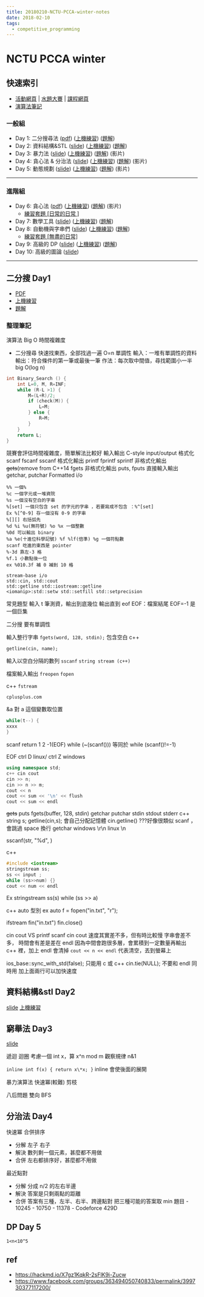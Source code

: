 ```yaml
---
title: 20180210-NCTU-PCCA-winter-notes
date: 2018-02-10
tags:
  - competitive_programming
---
```

# NCTU PCCA winter

## 快速索引

- [活動網頁] | [水題大賽] | [課程網頁]
- [演算法筆記]

[課程網頁]: https://sites.google.com/g2.nctu.edu.tw/pcca-winter-2018/%E8%AA%B2%E7%A8%8B%E8%B3%87%E8%A8%8A?authuser=0
[水題大賽]: https://vjudge.net/contest/204504
[活動網頁]: https://sites.google.com/g2.nctu.edu.tw/pcca-winter-2018/%E9%A6%96%E9%A0%81?authuser=0
[演算法筆記]: http://www.csie.ntnu.edu.tw/~u91029/index.html

### 一般組

- Day 1: 二分搜尋法 ([pdf](https://drive.google.com/file/d/12n-7wQRKTvFtCwddk9UVrgCieCYyOlwr/view?usp=sharing)) ([上機練習](https://www.google.com/url?q=https%3A%2F%2Fvjudge.net%2Fcontest%2F210524&sa=D&sntz=1&usg=AFQjCNEEMkvxGitZbfdAk_9QXjFiwSxxgQ)) ([題解](https://www.google.com/url?q=https%3A%2F%2Fhackmd.io%2Fs%2FrknuUZkLz%23&sa=D&sntz=1&usg=AFQjCNEPTGwIPntZ-uN-fEYm6OZaRlju7g))
- Day 2: 資料結構&STL ([slide](http://www.google.com/url?q=http%3A%2F%2Fslides.com%2Fderor1869107%2Fdeck-4%23%2F&sa=D&sntz=1&usg=AFQjCNGzB4v6IF6vGn8dfUV5fhlG0WhysQ)) ([上機練習](https://www.google.com/url?q=https%3A%2F%2Fvjudge.net%2Fcontest%2F210601&sa=D&sntz=1&usg=AFQjCNE8u4HXr9kMqD8wYfZ9vhgu7IRm0g)) ([題解](https://www.google.com/url?q=https%3A%2F%2Fhackmd.io%2FCzCmFYGYDYBNQLQHYmgJwOAQ2lhAONWABk0mHFmGIEZIaksg&sa=D&sntz=1&usg=AFQjCNEbSnUPMmxj6iZzdXqKSG-nsCDhbw))
- Day 3: 暴力法 ([slide](https://www.google.com/url?q=https%3A%2F%2Fhackmd.io%2Fp%2FryGTJ8nrM%23%2F&sa=D&sntz=1&usg=AFQjCNGH7PXHP8TjC0eFRMMxV0q7F9gF7Q)) ([上機練習](https://www.google.com/url?q=https%3A%2F%2Fvjudge.net%2Fcontest%2F210927&sa=D&sntz=1&usg=AFQjCNFPcimaKWfU3EYDOweIv05m6mT8ug)) ([題解](https://www.google.com/url?q=https%3A%2F%2Fhackmd.io%2FMwBgHARpCmCMC0AWAxgM0UgrAJgIbwkRGHgBNoxZZdYB2ZaUxIA%3D%3Fview&sa=D&sntz=1&usg=AFQjCNGG1qArKi1-im7recUWCkrO-8GkRg)) (影片)
- Day 4: 貪心法 & 分治法 ([slide](https://docs.google.com/presentation/d/1D-HH4ijGoFix-BREc8xcR-1nFesMEgMyFdIVdnFf6tY/edit?usp=sharing)) ([上機練習](https://www.google.com/url?q=https%3A%2F%2Fvjudge.net%2Fcontest%2F211059&sa=D&sntz=1&usg=AFQjCNHnpObaP6iVBFoa-tvg6wVdDfu1Cw)) ([題解](https://www.google.com/url?q=https%3A%2F%2Fhackmd.io%2Fs%2FSy3m-9jBz&sa=D&sntz=1&usg=AFQjCNGoGvLhYkgp7OcYsQu5deBN3F8C5A)) (影片)
- Day 5: 動態規劃 ([slide](https://docs.google.com/presentation/d/1lD8JDTCXKS-lh0gPTqcYJ-xHZJo6R982DfkXBO8cicc/edit)) ([上機練習](https://www.google.com/url?q=https%3A%2F%2Fvjudge.net%2Fcontest%2F211396&sa=D&sntz=1&usg=AFQjCNGnC--Bm8_sAHmOJ1V3jFdIEWb2Ow)) ([題解](https://www.google.com/url?q=https%3A%2F%2Fhackmd.io%2FOwJgnAzAhgjArAEwLQA4pQAxICwDM4xIBGEKApktGHFESnGMDAkA%23&sa=D&sntz=1&usg=AFQjCNGcX0UWBdB-NBGeyX40kiDFg8yJeQ)) (影片)

---

### 進階組

- Day 6: 貪心法 ([pdf](https://drive.google.com/file/d/1YjhMW4tI5aq3e0hK4z4Vk4Z4e2yEOWzi/view?usp=sharing)) ([上機練習](https://www.google.com/url?q=https%3A%2F%2Fvjudge.net%2Fcontest%2F211436&sa=D&sntz=1&usg=AFQjCNG8Lp9bp9OEswVnvQTdFp3Jd3RKew)) ([題解](https://www.google.com/url?q=https%3A%2F%2Fhackmd.io%2Fs%2FBJSg9cHUM&sa=D&sntz=1&usg=AFQjCNFr4XW2UTb-djQVf9_EIZNTSRpaSg)) (影片)
  - [練習套題 \[日常的日常 \]](https://www.google.com/url?q=https%3A%2F%2Fl.facebook.com%2Fl.php%3Fu%3Dhttp%253A%252F%252Fcodeforces.com%252FgymRegistration%252F101666%252Fvirtual%252Ftrue%26h%3DATNwQtim_J1fr0ODvwu_5fMdeuqw-UeL5iL0_kwjcJDyNVsPur1Nh1BE6wNEQvXdY2dapazEoTENQ3-x6YGnmWuhkC6KElJlkcZb68h5rLuvlasNb6Nl2oqwK5NKA32Tl4UxZj3fYpLFWrB6vNdw1SAdZigQVglmLojGDVhFde0_Wt8_osf0WnMhT4f90udA9xD31YXQr7xFwgZYxrZ-4shpdSWnV-rQXc3YKs8aCbFE8aBbj32Bmw&sa=D&sntz=1&usg=AFQjCNF6keuZpChStesCP41QVJOWbMK1Dg)
- Day 7: 數學工具 ([slide](https://www.google.com/url?q=https%3A%2F%2Fhackmd.io%2Fp%2FS1zxxteIG%23%2F&sa=D&sntz=1&usg=AFQjCNELO9MidubbWg_c3bnjTaufDnmerA)) ([上機練習](https://www.google.com/url?q=https%3A%2F%2Fvjudge.net%2Fcontest%2F211705%23overview&sa=D&sntz=1&usg=AFQjCNEWBjT4IWXHKbHxgEvMA07XAgrt4Q)) ([題解](https://www.google.com/url?q=https%3A%2F%2Fhackmd.io%2FMYIwnCDskGwCwFoYBMCGAOBcZmAsAjMogGYAMwqBqqJcApiAUA%3D%3D%23&sa=D&sntz=1&usg=AFQjCNErX5XBGxzHUNa_KU49psP8Z37Yxg))
- Day 8: 自動機與字串們 ([slide](https://docs.google.com/presentation/d/1gOoIElQz9NhlvRNzjGSxJTdclNj5Po5xSkRzNn5ndvo/edit#slide=id.p)) ([上機練習](https://www.google.com/url?q=https%3A%2F%2Fvjudge.net%2Fcontest%2F211940&sa=D&sntz=1&usg=AFQjCNF3GGKm9qAK5Y9mamxK7tY9PuE1eg)) ([題解](https://www.google.com/url?q=https%3A%2F%2Fhackmd.io%2FEYdgbMAmAcDGAMBaaAzAhgRkQFmPJw2GATIpCNAKzCVjayEDMQA%3D&sa=D&sntz=1&usg=AFQjCNFhoudHMuGg4CHJZtRomaCy8v43KA))
  - [練習套題 \[無盡的日常\]](https://www.google.com/url?q=https%3A%2F%2Fl.facebook.com%2Fl.php%3Fu%3Dhttp%253A%252F%252Fcodeforces.com%252FgymRegistration%252F101620%252Fvirtual%252Ftrue%26h%3DATMUW16U1SbtK6CLFYVo40X3NiwaVRCyVgze43TC2ENKKKO5W2pD-f77XVVgxdC9GV15wLCbSlBVSiXD_YuG8UZDQO7NRGyHVVE6HiLWdE-L33bHX9YpypfArwq3bTNUGI35bz0F9EypshxZKQZOnvbf_MkvLjEMe9ue_3LnbmduAf1EPpoKQMXuY22rNiOkF1rdwftD2JIte0q0CmmdjPV6B6iEarRs7k6qmK4&sa=D&sntz=1&usg=AFQjCNFykK4SbQU8jeXTwJrznZGG-Sh40A)
- Day 9: 高級的 DP ([slide](http://www.google.com/url?q=http%3A%2F%2Fslides.com%2Fhank55663%2Fdeck%23%2F&sa=D&sntz=1&usg=AFQjCNEK4dFoIES4A5NgCuMKXHWpgR_Hcg)) ([上機練習](https://www.google.com/url?q=https%3A%2F%2Fvjudge.net%2Fcontest%2F212091&sa=D&sntz=1&usg=AFQjCNEYKwIYNA5MS0TMFgfk7b_3W0O7og)) ([題解](https://www.google.com/url?q=https%3A%2F%2Fhackmd.io%2FMYRgTAJgZgLAHHAtAQwKwAYaJhZBTROAdnREQhgCMA2ATjwfWWTiA%3D%3D%3D%3Fview&sa=D&sntz=1&usg=AFQjCNEnvDvbsQtpL1h8O3xI1HED7Tk-JQ))
- Day 10: 高級的圖論 ([slide](https://goo.gl/idbPuV))

---

## 二分搜 Day1

- [PDF]
- [上機練習]
- [題解]

### 整理筆記

演算法
Big O 時間複雜度

- 二分搜尋
  快速找東西，全部找過一遍 O=n
  單調性
  輸入：一堆有單調性的資料
  輸出：符合條件的第一筆或最後一筆
  作法：每次取中間值，尋找範圍小一半
  big O(log n)

```c
int Binary_Search () {
    int L=0, M, R=INF;
    while (R-L >1) {
        M=(L+R)/2;
        if (check(M)) {
            L=M;
        } else {
            R=M;
        }
    }
    return L;
}
```

競賽會評估時間複雜度，簡單解法比較好
輸入輸出 C-style input/output
格式化 scanf fscanf sscanf
格式化輸出 printf fprintf sprintf
非格式化輸出~~gets~~(remove from C++14 fgets
非格式化輸出 puts, fputs
直接輸入輸出 getchar, putchar
Formatted i/o
```
%% 一個%
%c 一個字元或一堆資院
%s 一個沒有空白的字串
%[set] 一個只包含 set 的字元的字串 ，若要寫成不包含 ：%^[set]
Ex %[^0-9] 存一個沒有 0-9 的字串
%[][] 右括弧先
%d %i %u(無符號) %o %x 一個整數
%0d 可以輸出 binary
%a %e(十進位科學記號) %f %lf(倍準) %g 一個符點數
scanf 吃進的東西是 pointer
%-3d 靠左-3 格
%f.1 小數點後一位
ex %010.3f 補 0 補到 10 格

stream-base i/o
std::cin, std::cout
std::getline std::iostream::getline
<iomanip>:std::setw std::setfill std::setprecision
```
常見題型
輸入 t 筆測資，輸出到底幾位
輸出直到 eof
EOF：檔案結尾 EOF=-1 是一個巨集

二分搜
要有單調性

輸入整行字串
`fgets(word, 128, stdin);` 包含空白
c++

`getline(cin, name);`

輸入以空白分隔的數列
`sscanf`
`string stream (c++)`

檔案輸入輸出
`freopen`
`fopen`

c++
`fstream`

`cplusplus.com`

&a 對 a 這個變數取位置
```c
while(t--) {
xxxx
}
```
scanf return 1 2 -1(EOF)
while (~(scanf())) 等同於 while (scanf()!=-1)

EOF ctrl D linux/ ctrl Z windows

```c++
using namespace std;
c++ cin cout
cin >> n;
cin >> n >> m;
cout << n
cout << sum << '\n' << flush
cout << sum << endl
```

~~gets~~ puts
fgets(buffer, 128, stdin)
getchar putchar
stdin stdout stderr
c++
string s;
getline(cin,s);
會自己分配記憶體
cin.getline() ???好像很類似 scanf ，會跳過 space
換行
getchar
windows \r\n
linux \n

sscanf(str, "%d", )

c++
```c++
#include <iostream>
stringstream ss;
ss << input ;
while (ss>>num) {}
cout << num << endl
```
Ex
stringstream ss(s)
while (ss >> a)

c++
auto 型別
ex
auto f = fopen("in.txt", "r");

ifstream fin("in.txt")
fin.close()

cin cout VS printf scanf
cin cout 速度其實差不多，但有時比較慢
字串會差不多，
時間會有差是差在 endl
因為中間會跑很多層，會累積到一定數量再輸出
c++ 裡，加上 endl 會清掉
`cout << n << endl` 代表清空，丟到螢幕上

ios_base::sync_with_std(false);
只能用 c 或 c++
cin.tie(NULL); 不要和 endl 同時用
加上面兩行可以加快速度

[PDF]: https://drive.google.com/file/d/12n-7wQRKTvFtCwddk9UVrgCieCYyOlwr/view
[上機練習]: https://vjudge.net/contest/210524
[題解]: https://hackmd.io/s/rknuUZkLz#

## 資料結構&stl Day2

[slide] [上機練習]

[slide]: http://slides.com/deror1869107/deck-4#/
[上機練習]: https://vjudge.net/contest/210601

## 窮舉法 Day3

[slide](https://www.google.com/url?q=https%3A%2F%2Fhackmd.io%2Fp%2FryGTJ8nrM%23%2F&sa=D&sntz=1&usg=AFQjCNGH7PXHP8TjC0eFRMMxV0q7F9gF7Q)

遞迴 迴圈
考慮一個 int x，算 x^n mod m
觀察規律
n&1

`inline int f(x) { return x\*x; }`
inline 會使後面的展開

暴力演算法
快速冪(較難)
剪枝

八后問題
雙向 BFS

## 分治法 Day4

快速冪
合併排序

- 分解 左子 右子
- 解決 數列剩一個元素，甚麼都不用做
- 合併 左右都排序好，甚麼都不用做

最近點對

- 分解 分成 n/2 的左右半邊
- 解決 答案是只剩兩點的距離
- 合併 答案有三種，左半、右半、跨邊點對 把三種可能的答案取 min
  題目 - 10245 - 10750 - 11378 - Codeforce 429D

## DP Day 5

`1<n<10^5`

## ref
- https://hackmd.io/X7gz1KqkR-2sFlK9i-Zucw
- https://www.facebook.com/groups/363494050740833/permalink/399730377117200/